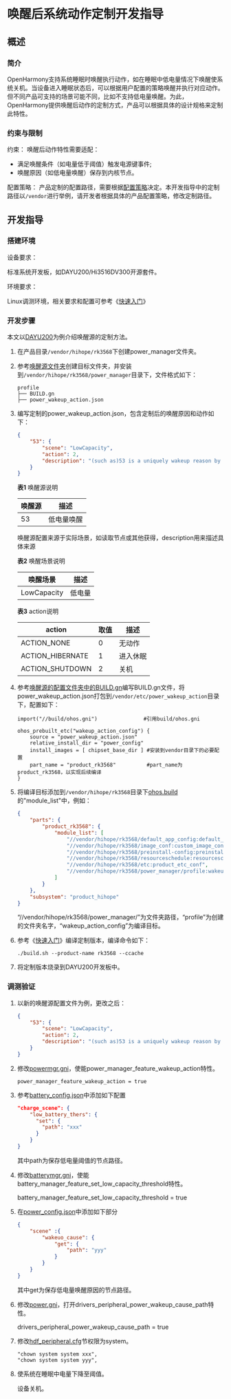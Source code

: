 # 唤醒后系统动作定制开发指导

## 概述 

### 简介 

OpenHarmony支持系统睡眠时唤醒执行动作，如在睡眠中低电量情况下唤醒使系统关机。当设备进入睡眠状态后，可以根据用户配置的策略唤醒并执行对应动作。但不同产品可支持的场景可能不同，比如不支持低电量唤醒。为此，OpenHarmony提供唤醒后动作的定制方式，产品可以根据具体的设计规格来定制此特性。

### 约束与限制

约束：
唤醒后动作特性需要适配：

- 满足唤醒条件（如电量低于阈值）触发电源键事件;
- 唤醒原因（如低电量唤醒）保存到内核节点。

配置策略：
产品定制的配置路径，需要根据[配置策略](https://gitee.com/openharmony/customization_config_policy)决定。本开发指导中的定制路径以`/vendor`进行举例，请开发者根据具体的产品配置策略，修改定制路径。

## 开发指导

### 搭建环境 

设备要求：

标准系统开发板，如DAYU200/Hi3516DV300开源套件。

环境要求：

Linux调测环境，相关要求和配置可参考《[快速入门](../quick-start/quickstart-overview.md)》

### 开发步骤 

本文以[DAYU200](https://gitee.com/openharmony/vendor_hihope/tree/master/rk3568)为例介绍唤醒源的定制方法。

1. 在产品目录`/vendor/hihope/rk3568`下创建power_manager文件夹。

2. 参考[唤醒源文件夹](https://gitee.com/openharmony/powermgr_power_manager/tree/master/services/native/profile)创建目标文件夹，并安装到`/vendor/hihope/rk3568/power_manager`目录下，文件格式如下：

    ```text
    profile
    ├── BUILD.gn
    ├── power_wakeup_action.json
    ```

3. 编写定制的power_wakeup_action.json，包含定制后的唤醒原因和动作如下：

    ```json
    {
        "53": {
            "scene": "LowCapacity",
            "action": 2,
            "description": "(such as)53 is a uniquely wakeup reason by reading node through HDI interface(GetWakeupReason)"
        }
    }
    ```

    **表1** 唤醒源说明

    | 唤醒源 | 描述 |
    | -------- | -------- |
    | 53 | 低电量唤醒 |

    唤醒源配置来源于实际场景，如读取节点或其他获得，description用来描述具体来源

    **表2** 唤醒场景说明

    | 唤醒场景 | 描述 |
    | -------- | -------- |
    | LowCapacity | 低电量 |

    **表3** action说明

    | action | 取值 | 描述 |
    | -------- | -------- | -------- |
    | ACTION_NONE | 0 | 无动作 |
    | ACTION_HIBERNATE | 1 | 进入休眠 |
    | ACTION_SHUTDOWN | 2 | 关机 |

4. 参考[唤醒源的配置文件夹中的BUILD.gn](https://gitee.com/openharmony/powermgr_power_manager/blob/master/services/native/profile/BUILD.gn)编写BUILD.gn文件，将power_wakeup_action.json打包到`/vendor/etc/power_wakeup_action`目录下，配置如下：

    ```shell
    import("//build/ohos.gni")               #引用build/ohos.gni

    ohos_prebuilt_etc("wakeup_action_config") {
        source = "power_wakeup_action.json"
        relative_install_dir = "power_config"
        install_images = [ chipset_base_dir ] #安装到vendor目录下的必要配置
        part_name = "product_rk3568"          #part_name为product_rk3568，以实现后续编译
    }
    ```

5. 将编译目标添加到`/vendor/hihope/rk3568`目录下[ohos.build](https://gitee.com/openharmony/vendor_hihope/blob/master/rk3568/ohos.build)的"module_list"中，例如：

    ```json
    {
        "parts": {
            "product_rk3568": {
                "module_list": [
                    "//vendor/hihope/rk3568/default_app_config:default_app_config",
                    "//vendor/hihope/rk3568/image_conf:custom_image_conf",
                    "//vendor/hihope/rk3568/preinstall-config:preinstall-config",
                    "//vendor/hihope/rk3568/resourceschedule:resourceschedule",
                    "//vendor/hihope/rk3568/etc:product_etc_conf",
                    "//vendor/hihope/rk3568/power_manager/profile:wakeup_action_config" //添加wakeup_action_config的编译
                ]
            }
        },
        "subsystem": "product_hihope"
    }
    ```
    “//vendor/hihope/rk3568/power_manager/”为文件夹路径，“profile”为创建的文件夹名字，“wakeup_action_config”为编译目标。

6. 参考《[快速入门](../quick-start/quickstart-overview.md)》编译定制版本，编译命令如下：

    ```shell
    ./build.sh --product-name rk3568 --ccache
    ```

7. 将定制版本烧录到DAYU200开发板中。

### 调测验证 

1. 以新的唤醒源配置文件为例，更改之后：
    ```json
    {
        "53": {
            "scene": "LowCapacity",
            "action": 2,
            "description": "(such as)53 is a uniquely wakeup reason by reading node through HDI interface(GetWakeupReason)"
        }
    }
    ```

2. 修改[powermgr.gni](https://gitee.com/openharmony/powermgr_power_manager/blob/master/powermgr.gni)，使能power_manager_feature_wakeup_action特性。
    ```
    power_manager_feature_wakeup_action = true
    ```
    
3. 参考[battery_config.json](https://gitee.com/openharmony/powermgr_battery_manager/blob/master/services/native/profile/battery_config.json)中添加如下配置
    ```json
    "charge_scene": {
        "low_battery_thers": {
          "set": {
            "path": "xxx"
          }
        }
    }
    ```
    其中path为保存低电量阈值的节点路径。

4. 修改[batterymgr.gni](https://gitee.com/openharmony/powermgr_battery_manager/blob/master/batterymgr.gni)，使能battery_manager_feature_set_low_capacity_threshold特性。

    battery_manager_feature_set_low_capacity_threshold = true

5. 在[power_config.json](https://gitee.com/openharmony/drivers_peripheral/blob/master/power/interfaces/hdi_service/profile/power_config.json)中添加如下部分
    ```json
    {
        "scene" :{
            "wakeuo_cause": {
                "get": {
                    "path": "yyy"
                }
            }
        }
    }
    ```
    其中get为保存低电量唤醒原因的节点路径。

5. 修改[power.gni](https://gitee.com/openharmony/drivers_peripheral/blob/master/power/power.gni)，打开drivers_peripheral_power_wakeup_cause_path特性。

    drivers_peripheral_power_wakeup_cause_path = true

6. 修改[hdf_peripheral.cfg](https://gitee.com/openharmony/drivers_peripheral/blob/master/base/hdf_peripheral.cfg)节权限为system。
    ```
    "chown system system xxx",
    "chown system system yyy",
    ```
    
7. 使系统在睡眠中电量下降至阈值。

    设备关机。